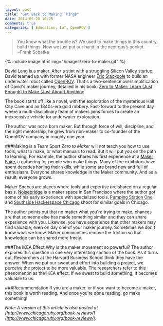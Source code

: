 ```yaml
---
layout: post
title: "Get Back to Making Things"
date: 2014-06-28 16:25
comments: true
categories: [ Education, IoT, OpenROV ]
---
```

>You know what the trouble is? We used to make things in this country, build things. Now we just put our hand in the next guy’s pocket.
><br/>~Frank Sobatka

{% include image.html img="/images/zero-to-maker.gif" %}

David Lang is a maker. After a stint with a struggling Silicon Valley startup, David teamed up with former NASA engineer [Eric Stackpole](http://openrov.com/profile/1gupl83kvnk8f) to build an underwater robot called [OpenROV](/blog/2014/06/16/citizen-science-with-openrov/). That's a two-sentence oversimplification of David's maker journey, detailed in his book: [Zero to Maker: Learn (Just Enough) to Make (Just About) Anything](http://shop.oreilly.com/product/0636920028284.do). 

The book starts off like a novel, with the exploration of the mysterious Hall City Cave and an 1840s-era gold robbery. Fast-forward to the present day where a multi-disciplinary team of makers joins forces to create an inexpensive vehicle for underwater exploration.

The author was not a born maker. But through force of will, discipline, and the right mentorship, he grew from non-maker to co-founder of the OpenROV company in roughly one year. 

<!--more-->

###Making is a Team Sport 
_Zero to Maker_ will not teach you how to use tools, what to make, or what manuals to read. But it will put you on the path to learning. For example, the author shares his first experience at a [Maker Faire](http://makerfaire.com/), a gathering for people who make things. Many of the exhibitors have spent decades honing their skills, while some are brand new and full of enthusiasm. Everyone shares knowledge in the Maker community. And as a result, everyone grows.

Maker Spaces are places where tools and expertise are shared on a regular basis. [Noisebridge](https://www.noisebridge.net/) is a maker space in San Francisco where the author got some of his early experience with specialized tools. [Pumping Station One](http://pumpingstationone.org/) and [Southside Hackerspace Chicago](http://www.sshchicago.org/) shoot for similar goals in Chicago. 

The author points out that no matter what you're trying to make, chances are that someone else has made something similar and they can share experience with you. Likewise, you have experience that other makers may find valuable, even on day one of your maker journey. Sometimes we don't know what we know. Maker communities remove the friction so that knowledge can be shared more freely.

###The IKEA Effect
Why is the maker movement so powerful? The author explores this question in one very interesting section of the book. As it turns out, Researchers at the Harvard Business School think they have the answer. When we put our sweat and effort into building a project, we perceive the project to be more valuable. The researchers refer to this phenomenon as the IKEA effect. If we sweat to build something, it becomes valuable to us.

###Recommendation
If you are a maker, or if you want to become a maker, this book is worth reading. And once you're done reading, go make something!

_Note: A version of this article is also posted at [http://www.chicagoruby.org/book-reviews/](http://www.chicagoruby.org/book-reviews/)._
